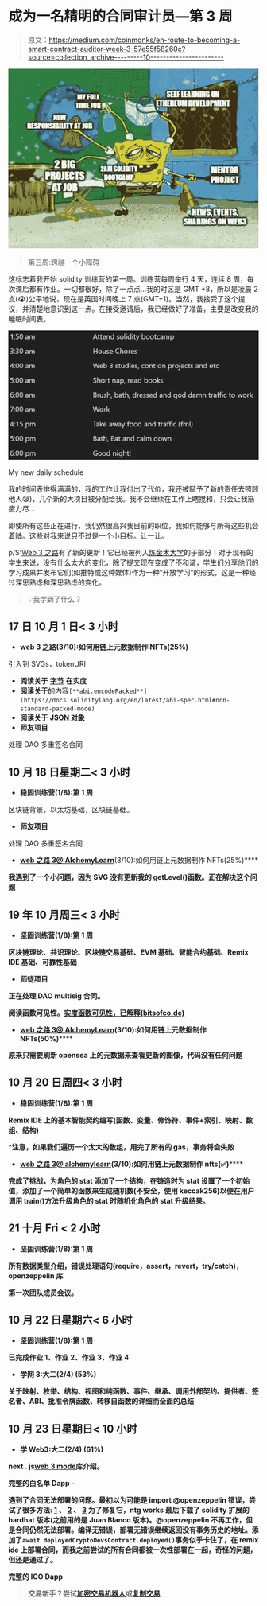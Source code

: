 # 成为一名精明的合同审计员—第 3 周

> 原文：<https://medium.com/coinmonks/en-route-to-becoming-a-smart-contract-auditor-week-3-57e55f58260c?source=collection_archive---------10----------------------->

![](img/489c3f8b1ef1d961785d64a3771e68fd.png)

> 第三周:跨越一个小障碍

这标志着我开始 solidity 训练营的第一周。训练营每周举行 4 天，连续 8 周，每次课后都有作业。一切都很好，除了一点点…我的时区是 GMT +8，所以是凌晨 2 点(😭)公平地说，现在是英国时间晚上 7 点(GMT+1)。当然，我接受了这个提议，并清楚地意识到这一点。在接受邀请后，我已经做好了准备，主要是改变我的睡眠时间表。

![](img/b715eefc5f9213a07eea859cd8ba6a1c.png)

My new daily schedule

我的时间表排得满满的，我的工作让我付出了代价，我还被赋予了新的责任去照顾他人😪)，几个新的大项目被分配给我。我不会继续在工作上瞎搅和，只会让我筋疲力尽…

即使所有这些正在进行，我仍然很高兴我目前的职位，我如何能够与所有这些机会着陆。这些对我来说只不过是一个小目标。让一让。

p/S:[Web 3 之路](https://university.alchemy.com/)有了新的更新！它已经被列入[炼金术大学](https://twitter.com/AlchemyLearn)的子部分！对于现有的学生来说，没有什么太大的变化，除了提交现在变成了不和谐，学生们分享他们的学习成果并发布它们(如推特或这种媒体)作为一种“开放学习”的形式，这是一种经过深思熟虑和深思熟虑的变化。

> 💡我学到了什么？

## **17 日 10 月 1 日< 3 小时**

*   **web 3 之路(3/10):如何用链上元数据制作 NFTs(25%)**

引入到 SVGs，tokenURI

*   **阅读关于** [**字节**](https://jeancvllr.medium.com/solidity-tutorial-all-about-bytes-9d88fdb22676) **在实度**
*   **阅读关于**的内容`[**abi.encodePacked**](https://docs.soliditylang.org/en/latest/abi-spec.html#non-standard-packed-mode)`
*   **阅读关于** [**JSON 对象**](https://www.w3schools.com/js/js_json_objects.asp)
*   **师友项目**

处理 DAO 多重签名合同

## **10 月 18 日星期二< 3 小时**

*   **稳固训练营(1/8):第 1 周**

区块链背景，以太坊基础，区块链基础。

*   **师友项目**

处理 DAO 多重签名合同

*   [**web 之路 3**](https://university.alchemy.com/)**[**@ AlchemyLearn**](https://twitter.com/AlchemyLearn)**(3/10):如何用链上元数据制作 NFTs(25%)****

**我遇到了一个小问题，因为 SVG 没有更新我的 getLevel()函数。正在解决这个问题**

## ****19 年 10 月周三< 3 小时****

*   ****坚固训练营(1/8):第 1 周****

**区块链理论、共识理论、区块链交易基础、EVM 基础、智能合约基础、Remix IDE 基础、可靠性基础**

*   ****师徒项目****

**正在处理 DAO multisig 合同。**

**阅读函数可见性。[实度函数可见性，已解释(bitsofco.de)](https://bitsofco.de/solidity-function-visibility-explained/)**

*   **[**web 之路 3**](https://university.alchemy.com/)**[**@ AlchemyLearn**](https://twitter.com/AlchemyLearn)**(3/10):如何用链上元数据制作 NFTs(50%)******

****原来只需要刷新 opensea 上的元数据来查看更新的图像，代码没有任何问题****

## ****10 月 20 日**周四< 3 小时******

*   ******稳固训练营(1/8):第 1 周******

****Remix IDE 上的基本智能契约编写(函数、变量、修饰符、事件+索引、映射、数组、结构)****

*****注意，如果我们遍历一个太大的数组，用完了所有的 gas，事务将会失败****

*   ****[**web 之路 3**](https://university.alchemy.com/)**[**@ alchemylearn**](https://twitter.com/AlchemyLearn)**(3/10):如何用链上元数据制作 nfts**(✅)******

****完成了挑战，为角色的 stat 添加了一个结构，在铸造时为 stat 设置了一个初始值，添加了一个简单的函数来生成随机数(不安全，使用 keccak256)以便在用户调用 train()方法升级角色的 stat 时随机化角色的 stat 升级结果。****

## ****21 **十月 Fri < 2 小时******

*   ******坚固训练营(1/8):第 1 周******

****所有数据类型介绍，错误处理语句(require，assert，revert，try/catch)，openzeppelin 库****

****第一次团队成员会议。****

## ******10 月 22 日星期六< 6 小时******

*   ******坚固训练营(1/8):第 1 周******

****已完成作业 1、作业 2、作业 3、作业 4****

*   ******学网 3:大二(2/4) (53%)******

****关于映射、枚举、结构、视图和纯函数、事件、继承、调用外部契约、提供者、签名者、ABI、批准令牌函数、转移自函数的详细而全面的总结****

## ******10 月 23 日星期日< 10 小时******

*   ******学 Web3:大二(2/4) (61%)******

****next . js[web 3 mode](https://github.com/Web3Modal/web3modal)库介绍。****

****完整的白名单 Dapp -****

****遇到了合同无法部署的问题。最初以为可能是 import @openzeppelin 错误，尝试了很多方法: [1](https://forum.openzeppelin.com/t/source-openzeppelin-not-found-file-import-callback-not-supported/1812) 、 [2](https://stackoverflow.com/questions/67321111/file-import-callback-not-supported/68459731#68459731) 、 [3](https://github.com/OpenZeppelin/openzeppelin-contracts/issues/2611) 为了修复它，ntg works 最后下载了 solidity 扩展的 hardhat 版本(之前用的是 Juan Blanco 版本)。@openzeppelin 不再工作，但是合同仍然无法部署。编译无错误，部署无错误继续返回没有事务历史的地址。添加了`await deployedCryptoDevsContract.deployed()`事务似乎卡住了，在 remix ide 上部署合同，而我之前尝试的所有合同都被一次性部署在一起，奇怪的问题，但还是通过了。****

****完整的 ICO Dapp****

> ****交易新手？尝试[加密交易机器人](/coinmonks/crypto-trading-bot-c2ffce8acb2a)或[复制交易](/coinmonks/top-10-crypto-copy-trading-platforms-for-beginners-d0c37c7d698c)****